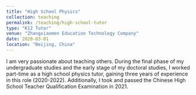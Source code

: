 ```yaml
---
title: "High School Physics"
collection: teaching
permalink: /teaching/high-school-tutor
type: "K12 Tutor"
venue: "Zhangxiaomen Education Technology Company"
date: 2020-03-01
location: "Beijing, China"
---
```


I am very passionate about teaching others. During the final phase of my undergraduate studies and the early stage of my doctoral studies, I worked part-time as a high school physics tutor, gaining three years of experience in this role (2020-2022). Additionally, I took and passed the Chinese High School Teacher Qualification Examination in 2021.
